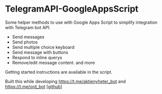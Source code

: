 # TelegramAPI-GoogleAppsScript
Some helper methods to use with Google Apps Script to simplify integration with Telegram bot API.
- Send messages
- Send photos
- Send multiple choice keyboard
- Send message with buttons
- Respond to inline querys
- Remove/edit message content.
and more

Getting started instructions are available in the script.

Built this while developing
https://t.me/aktienyheter_bot
and
https://t.me/ord_bot [<a href="https://github.com/theolundqvist/bot_ord">github</a>]
